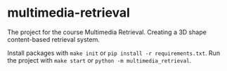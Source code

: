 # multimedia-retrieval
The project for the course Multimedia Retrieval. Creating a 3D shape content-based retrieval system.

Install packages with `make init` or `pip install -r requirements.txt`.
Run the project with `make start` or `python -m multimedia_retrieval`.